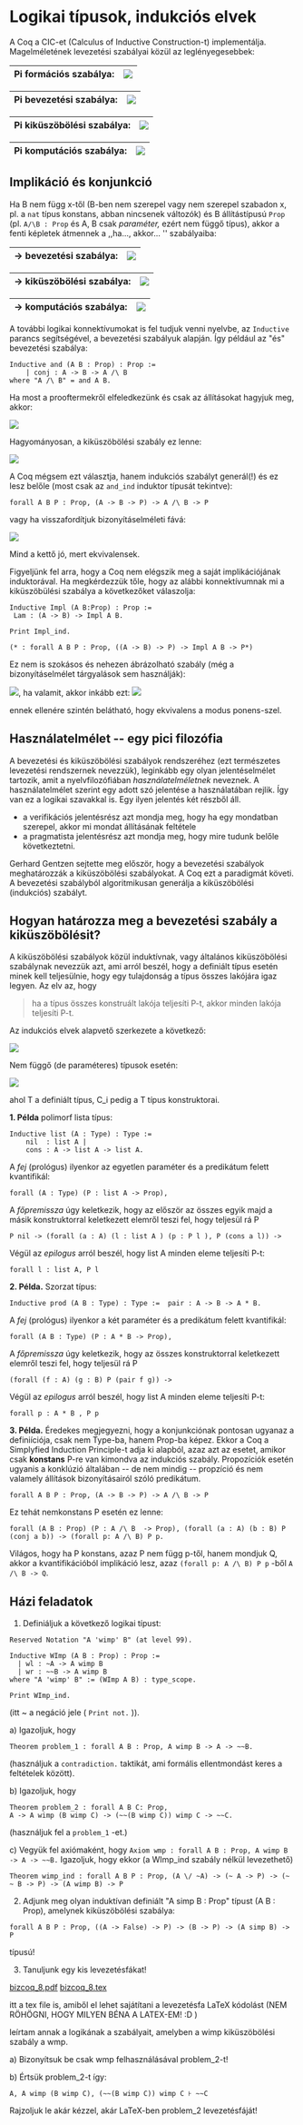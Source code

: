 # Logikai típusok, indukciós elvek

A Coq a CIC-et (Calculus of Inductive Construction-t) implementálja. Magelméletének levezetési szabályai közül az leglényegesebbek:

|Pi formációs szabálya: | <img src="https://render.githubusercontent.com/render/math?math=%5Cdfrac%7B%5CGamma%5Cvdash%20A%3AType%5Cquad%5Cquad%20%5CGamma%2Cx%3AA%5Cvdash%20B%3AType%7D%7B%5CGamma%5Cvdash%20%5CPi%5C!%20x%5C!%3A%5C!%20A.%5C%3B%20B%3AType%7D">
---------|-------

 Pi bevezetési szabálya: | <img src="https://render.githubusercontent.com/render/math?math=%5Cdfrac%7B%5CGamma%5Cvdash%20%5CPi%5C!%20x%5C!%3A%5C!%20A.%5C%3B%20B%3AType%5Cquad%5Cquad%20%5CGamma%2Cx%3AA%5Cvdash%20M%3AB%7D%7B%5CGamma%5Cvdash%20%5Clambda%20%5C!x%5C!%3A%5C!A.%5C%2CM%3A%5CPi%5C!%20x%5C!%3A%5C!%20A.%5C%3B%20B%7D"> 
 -------|------

Pi kiküszöbölési szabálya: | <img src="https://render.githubusercontent.com/render/math?math=%5Cdfrac%7B%5CGamma%5Cvdash%20M%3A%5CPi%5C!%20x%5C!%3A%5C!%20A.%5C%3B%20B%5Cquad%5Cquad%20%5CGamma%20%5Cvdash%20N%3AA%7D%7B%5CGamma%5Cvdash%20M%20N%20%3A%20B%5Bx%2FN%5D%20%7D">
----- | -----

Pi komputációs szabálya: | <img src="https://render.githubusercontent.com/render/math?math=%5Cdfrac%7B%5CGamma%5Cvdash%20%5Clambda%20%5C!x%5C!%3A%5C!A.%5C%2CM%3A%5CPi%5C!%20x%5C!%3A%5C!%20A.%5C%3B%20B%20%5Cquad%5Cquad%20%5CGamma%20%5Cvdash%20N%3AA%7D%7B%5CGamma%5Cvdash%20(%5Clambda%20%5C!x%5C!%3A%5C!A.%5C%2CM)%20N%20%5C%3B%5Cto_%5Cbeta%20%5C%3BM%5Bx%2FN%5D%3AB%5Bx%2FN%5D%20%7D"> 
-------|--------

## Implikáció és konjunkció

Ha B nem függ x-től (B-ben nem szerepel vagy nem szerepel szabadon x, pl. a ````nat```` típus konstans, abban nincsenek változók) és B állítástípusú ````Prop```` (pl. ````A/\B : Prop```` és A, B csak _paraméter,_ ezért nem függő típus), akkor a fenti képletek átmennek a ,,ha..., akkor... '' szabályaiba:

-> bevezetési szabálya: | <img src="https://render.githubusercontent.com/render/math?math=%5Cdfrac%7B%5CGamma%5Ccup%20%5C%7Bx%3AA%5C%7D%5Cvdash%20f(x)%3AB%20%7D%7B%5CGamma%5Cvdash%5Clambda%20x.f(x)%3AA%20%5Cto%20B%7D">
 -------|------

-> kiküszöbölési szabálya: | <img src="https://render.githubusercontent.com/render/math?math=%5Cdfrac%7B%5CGamma%5Cvdash%20f%3AA%5Cto%20B%5Cquad%20%5CGamma%5Cvdash%20a%3AA%20%7D%7B%5CGamma%5Cvdash%20fa%3AB%7D">
 -------|------
 
 -> komputációs szabálya: | <img src="https://render.githubusercontent.com/render/math?math=(%5Clambda%20x.f(x))%5C%2Ca%5C%3B%5Cto_%5Cbeta%5C%3B%20f(a)">
 -------|------
 
A további logikai konnektívumokat is fel tudjuk venni nyelvbe, az ````Inductive```` parancs segítségével, a bevezetési szabályuk alapján. Így például az "és" bevezetési szabálya:

````coq
Inductive and (A B : Prop) : Prop :=  
    | conj : A -> B -> A /\ B
where "A /\ B" = and A B.
````

Ha most a prooftermekről elfeledkezünk és csak az állításokat hagyjuk meg, akkor: 

<img src="https://render.githubusercontent.com/render/math?math=%5Cdfrac%7B%5CGamma%5Cvdash%20A%5Cquad%20%5CGamma%5Cvdash%20B%7D%7B%5CGamma%5Cvdash%20A%20%5Cwedge%20B%7D">

Hagyományosan, a kiküszöbölési szabály ez lenne: 

<img src="https://render.githubusercontent.com/render/math?math=%5Cdfrac%7B%5CGamma%5Cvdash%20A%20%5Cwedge%20B%7D%7B%5CGamma%5Cvdash%20A%7D%5Cquad%20%5Cdfrac%7B%5CGamma%5Cvdash%20A%20%5Cwedge%20B%7D%7B%5CGamma%5Cvdash%20B%7D">

A Coq mégsem ezt választja, hanem indukciós szabályt generál(!) és ez lesz belőle (most csak az ````and_ind```` induktor típusát tekintve):

````coq
forall A B P : Prop, (A -> B -> P) -> A /\ B -> P
````
 
vagy ha visszafordítjuk bizonyításelméleti fává:
 
 <img src="https://render.githubusercontent.com/render/math?math=%5Cdfrac%7B%5CGamma%5Cvdash%20A%20%5Cwedge%20B%5Cquad%20%5CGamma%5Ccup%5C%7BA%2CB%5C%7D%5Cvdash%20P%20%7D%7B%5CGamma%5Cvdash%20P%7D">
 
 Mind a kettő jó, mert ekvivalensek.
 
 Figyeljünk fel arra, hogy a Coq nem elégszik meg a saját implikációjának induktorával. Ha megkérdezzük tőle, hogy az alábbi konnektívumnak mi a kiküszöbülési szabálya a következőket válaszolja:
 
 ````coq
Inductive Impl (A B:Prop) : Prop :=
  Lam : (A -> B) -> Impl A B.

Print Impl_ind.

(* : forall A B P : Prop, ((A -> B) -> P) -> Impl A B -> P*)
 ````

Ez nem is szokásos és nehezen ábrázolható szabály (még a bizonyításelmélet tárgyalások sem használják):

<img src="https://render.githubusercontent.com/render/math?math=%5Cdfrac%7B%5Cbegin%7Bmatrix%7D%20%0A%26%20A%5C%5C%0A%26%20%5Cvdots%5C%5C%0A%26%20B%5C%5C%0AA%20%5Cto%20B%20%26%20%5Coverline%7BP%7D%0A%5Cend%7Bmatrix%7D%20%7D%7BP%7D">, ha valamit, akkor inkább ezt: <img src="https://render.githubusercontent.com/render/math?math=%5Cdfrac%7B%5CGamma%5Cvdash%20A%5Cto%20B%20%5Cquad%20%5CGamma%5Cvdash%20%20A%5Cquad%20%5CGamma%5Ccup%5C%7BB%5C%7D%5Cvdash%20P%20%7D%7B%5CGamma%5Cvdash%20P%7D">

ennek ellenére szintén belátható, hogy ekvivalens a modus ponens-szel.

## Használatelmélet -- egy pici filozófia

A bevezetési és kiküszöbölési szabályok rendszeréhez (ezt természetes levezetési rendszernek nevezzük), leginkább egy olyan jelentéselmélet tartozik, amit a nyelvfilozófiában _használatelméletnek_ neveznek. A használatelmélet szerint egy adott szó jelentése a használatában rejlik. Így van ez a logikai szavakkal is. Egy ilyen jelentés két részből áll.
- a verifikációs jelentésrész azt mondja meg, hogy ha egy mondatban szerepel, akkor mi mondat állításának feltétele
- a pragmatista jelentésrész azt mondja meg, hogy mire tudunk belőle következtetni.

Gerhard Gentzen sejtette meg először, hogy a bevezetési szabályok meghatározzák a kiküszöbölési szabályokat. A Coq ezt a paradigmát követi. A bevezetési szabályból algoritmikusan generálja a kiküszöbölési (indukciós) szabályt.

## Hogyan határozza meg a bevezetési szabály a kiküszöbölésit?

A kiküszöbölési szabályok közül induktívnak, vagy általános kiküszöbölési szabálynak nevezzük azt, ami arról beszél, hogy a definiált típus esetén minek kell teljesülnie, hogy egy tulajdonság a típus összes lakójára igaz legyen. Az elv az, hogy 

> ha a típus összes konstruált lakója teljesíti P-t, akkor minden lakója teljesíti P-t.

Az indukciós elvek alapvető szerkezete a következő:

<img src="https://render.githubusercontent.com/render/math?math=%5Cunderset%7B%5Cmathrm%7Bhead%7D%7D%7B%5Cforall%20A_1%5Cdots%20%5Cforall%20A_k%5Cforall%20P%3A%5Cforall%20x_1%5Cdots%20%5Cforall%20x_l%2CT(A_1%2C%5Cdots%2C%20A_k%2Cx_1%2C%5Cdots%2C%20x_l)%5Cto%20Prop%7D%2C%5Cquad%0A%5Cunderset%7B%5Cmathrm%7Bprinciple_premiss%7D%7D%7B%5Cforall%20x_1%5Cdots%20%5Cforall%20x_l%20P(C_i(A_1%2C%5Cdots%2C%20A_k%2Cx_1%2C%5Cdots%2C%20x_l))%7D%5Cdots%2C%5Cquad%5Cto%20%5Cunderset%7B%5Cmathrm%7Bepilogue%7D%7D%7B%5Cforall%20y%3A%5Cforall%20x_1%5Cdots%20%5Cforall%20x_l%3AT(A_1%2C%5Cdots%2C%20A_k%2Cx_1%2C%5Cdots%2C%20x_l)%2C%20P%5C%2Cy%7D">

Nem függő (de paraméteres) típusok esetén:

<img src="https://render.githubusercontent.com/render/math?math=%5Cunderset%7B%5Cmathrm%7Bhead%7D%7D%7B%5Cforall%20A_1%5Cdots%20%5Cforall%20A_k%5Cforall%20P%3AT(A_1%2C%5Cdots%2C%20A_k)%5Cto%20Prop%7D%2C%5Cquad%0A%5Cunderset%7B%5Cmathrm%7Bprinciple_premiss%7D%7D%7BP(C_i(A_1%2C%5Cdots%2C%20A_k))%7D%5Cdots%2C%5Cquad%5Cto%20%5Cunderset%7B%5Cmathrm%7Bepilogue%7D%7D%7B%5Cforall%20y%3AT(A_1%2C%5Cdots%2C%20A_k)%2C%20P%5C%2Cy%7D">

ahol T a definiált típus, C_i pedig a T típus konstruktorai. 

**1. Példa** polimorf lista típus:

````coq
Inductive list (A : Type) : Type :=
    nil  : list A | 
    cons : A -> list A -> list A.
````

A _fej_ (prológus) ilyenkor az egyetlen paraméter és a predikátum felett kvantifikál:

````coq
forall (A : Type) (P : list A -> Prop),
````

A _főpremissza_ úgy keletkezik, hogy az először az összes egyik majd a másik konstruktorral keletkezett elemről teszi fel, hogy teljesül rá P

````coq
P nil -> (forall (a : A) (l : list A ) (p : P l ), P (cons a l)) -> 
````

Végül az _epilogus_ arról beszél, hogy list A minden eleme teljesíti P-t:

````coq
forall l : list A, P l
````

**2. Példa.** Szorzat típus:

````coq
Inductive prod (A B : Type) : Type :=  pair : A -> B -> A * B.
````

A _fej_ (prológus) ilyenkor a két paraméter és a predikátum felett kvantifikál:

````coq
forall (A B : Type) (P : A * B -> Prop),
````

A _főpremissza_ úgy keletkezik, hogy az összes konstruktorral keletkezett elemről teszi fel, hogy teljesül rá P

````coq
(forall (f : A) (g : B) P (pair f g)) -> 
````

Végül az _epilogus_ arról beszél, hogy list A minden eleme teljesíti P-t:

````coq
forall p : A * B , P p
````

**3. Példa.** Éredekes megjegyezni, hogy a konjunkciónak pontosan ugyanaz a definiíciója, csak nem Type-ba, hanem Prop-ba képez. Ekkor a Coq a Simplyfied Induction Principle-t adja ki alapból, azaz azt az esetet, amikor csak **konstans** P-re van kimondva az indukciós szabály. Propozíciók esetén ugyanis a konklúzió általában -- de nem mindig -- propzíció és nem valamely állítások bizonyításairól szóló predikátum.

````coq
forall A B P : Prop, (A -> B -> P) -> A /\ B -> P
```` 

Ez tehát nemkonstans P esetén ez lenne: 

````coq
forall (A B : Prop) (P : A /\ B  -> Prop), (forall (a : A) (b : B) P (conj a b)) -> (forall p: A /\ B) P p.
```` 
Világos, hogy ha P konstans, azaz P nem függ p-től, hanem mondjuk Q, akkor a kvantifikációból implikáció lesz, azaz ````(forall p: A /\ B) P p```` -ből ````A /\ B -> Q````.


## Házi feladatok

1. Definiáljuk a következő logikai típust: 

````coq
Reserved Notation "A 'wimp' B" (at level 99).

Inductive WImp (A B : Prop) : Prop :=
  | wl : ~A -> A wimp B
  | wr : ~~B -> A wimp B
where "A 'wimp' B" := (WImp A B) : type_scope.

Print WImp_ind.
````
(itt ~ a negáció jele ( ````Print not.```` )).

a) Igazoljuk, hogy 

````coq 
Theorem problem_1 : forall A B : Prop, A wimp B -> A -> ~~B.
````
(használjuk a ````contradiction.```` taktikát, ami formális ellentmondást keres a feltételek között).

b) Igazoljuk, hogy 

````coq
Theorem problem_2 : forall A B C: Prop, 
A -> A wimp (B wimp C) -> (~~(B wimp C)) wimp C -> ~~C.
````
(használjuk fel a ````problem_1```` -et.)

c) Vegyük fel axiómaként, hogy ````Axiom wmp : forall A B : Prop, A wimp B -> A -> ~~B.```` Igazoljuk, hogy ekkor (a WImp_ind szabály nélkül levezethető)

````coq
Theorem wimp_ind : forall A B P : Prop, (A \/ ~A) -> (~ A -> P) -> (~ ~ B -> P) -> (A wimp B) -> P
````

2. Adjunk meg olyan induktívan definiált "A simp B : Prop" típust (A B : Prop), amelynek kiküszöbölési szabálya:

````coq
forall A B P : Prop, ((A -> False) -> P) -> (B -> P) -> (A simp B) -> P
````

típusú!

3. Tanuljunk egy kis levezetésfákat!

[bizcoq_8.pdf](https://github.com/mozow01/bizcoq2021/blob/main/forrasok/bizcoq_8.pdf)  [bizcoq_8.tex](https://github.com/mozow01/bizcoq2021/blob/main/forrasok/bizcoq_8.tex) 

itt a tex file is, amiből el lehet sajátítani a levezetésfa LaTeX kódolást (NEM RÖHÖGNI, HOGY MILYEN BÉNA A LATEX-EM! :D )

leírtam annak a logikának a szabályait, amelyben a wimp kiküszöbölési szabály a wmp. 

a) Bizonyítsuk be csak wmp felhasználásával problem_2-t!

b) Értsük problem_2-t így: 

````
A, A wimp (B wimp C), (~~(B wimp C)) wimp C ⊦ ~~C
````

Rajzoljuk le akár kézzel, akár LaTeX-ben problem_2 levezetésfáját!
